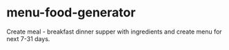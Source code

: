 # menu-food-generator
Create meal - breakfast dinner supper with ingredients and create menu for next 7-31 days.
